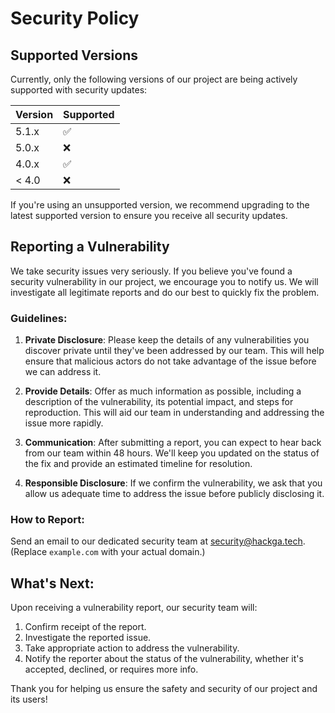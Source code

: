 # Security Policy

## Supported Versions

Currently, only the following versions of our project are being actively supported with security updates:

| Version | Supported          |
| ------- | ------------------ |
| 5.1.x   | :white_check_mark: |
| 5.0.x   | :x:                |
| 4.0.x   | :white_check_mark: |
| < 4.0   | :x:                |

If you're using an unsupported version, we recommend upgrading to the latest supported version to ensure you receive all security updates.

## Reporting a Vulnerability

We take security issues very seriously. If you believe you've found a security vulnerability in our project, we encourage you to notify us. We will investigate all legitimate reports and do our best to quickly fix the problem.

### Guidelines:

1. **Private Disclosure**: Please keep the details of any vulnerabilities you discover private until they've been addressed by our team. This will help ensure that malicious actors do not take advantage of the issue before we can address it.

2. **Provide Details**: Offer as much information as possible, including a description of the vulnerability, its potential impact, and steps for reproduction. This will aid our team in understanding and addressing the issue more rapidly.

3. **Communication**: After submitting a report, you can expect to hear back from our team within 48 hours. We'll keep you updated on the status of the fix and provide an estimated timeline for resolution.

4. **Responsible Disclosure**: If we confirm the vulnerability, we ask that you allow us adequate time to address the issue before publicly disclosing it.

### How to Report:

Send an email to our dedicated security team at [security@hackga.tech](mailto:security@hackga.tech). (Replace `example.com` with your actual domain.)

## What's Next:

Upon receiving a vulnerability report, our security team will:

1. Confirm receipt of the report.
2. Investigate the reported issue.
3. Take appropriate action to address the vulnerability.
4. Notify the reporter about the status of the vulnerability, whether it's accepted, declined, or requires more info.

Thank you for helping us ensure the safety and security of our project and its users!
